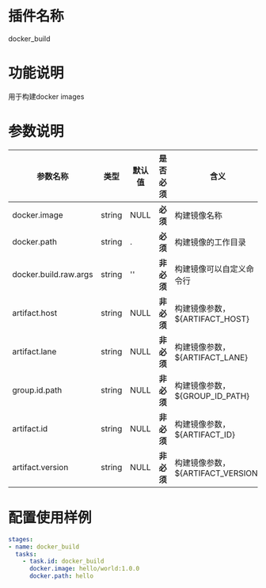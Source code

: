 # 插件名称 

docker_build

# 功能说明

用于构建docker images

# 参数说明

| 参数名称 | 类型 | 默认值 | 是否必须 | 含义 |
|---|---|---|---|---|
| docker.image | string | NULL | **必须** | 构建镜像名称 |
| docker.path | string | . | **必须** | 构建镜像的工作目录 |
| docker.build.raw.args | string | '' | **非必须** | 构建镜像可以自定义命令行 |
| artifact.host | string | NULL | **非必须** | 构建镜像参数，${ARTIFACT_HOST} |
| artifact.lane | string | NULL | **非必须** | 构建镜像参数，${ARTIFACT_LANE} |
| group.id.path | string | NULL | **非必须** | 构建镜像参数，${GROUP_ID_PATH} |
| artifact.id | string | NULL | **非必须** | 构建镜像参数，${ARTIFACT_ID} |
| artifact.version | string | NULL | **非必须** | 构建镜像参数，${ARTIFACT_VERSION} |


# 配置使用样例

```yml
stages:
- name: docker_build
  tasks:
    - task.id: docker_build
      docker.image: hello/world:1.0.0
      docker.path: hello
```
